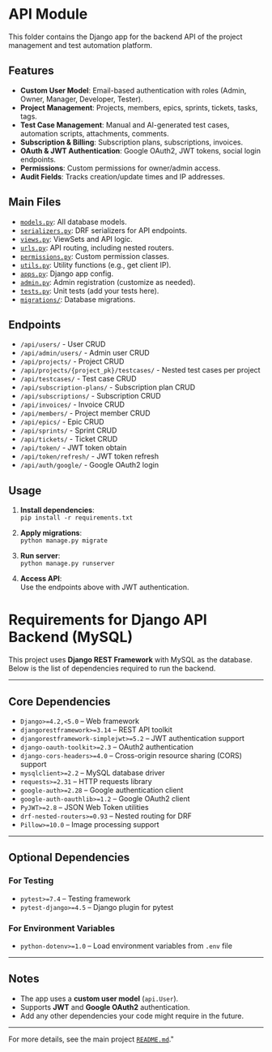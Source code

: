 # API Module

This folder contains the Django app for the backend API of the project management and test automation platform.

## Features

- **Custom User Model**: Email-based authentication with roles (Admin, Owner, Manager, Developer, Tester).
- **Project Management**: Projects, members, epics, sprints, tickets, tasks, tags.
- **Test Case Management**: Manual and AI-generated test cases, automation scripts, attachments, comments.
- **Subscription & Billing**: Subscription plans, subscriptions, invoices.
- **OAuth & JWT Authentication**: Google OAuth2, JWT tokens, social login endpoints.
- **Permissions**: Custom permissions for owner/admin access.
- **Audit Fields**: Tracks creation/update times and IP addresses.

## Main Files

- [`models.py`](models.py): All database models.
- [`serializers.py`](serializers.py): DRF serializers for API endpoints.
- [`views.py`](views.py): ViewSets and API logic.
- [`urls.py`](urls.py): API routing, including nested routers.
- [`permissions.py`](permissions.py): Custom permission classes.
- [`utils.py`](utils.py): Utility functions (e.g., get client IP).
- [`apps.py`](apps.py): Django app config.
- [`admin.py`](admin.py): Admin registration (customize as needed).
- [`tests.py`](tests.py): Unit tests (add your tests here).
- [`migrations/`](migrations): Database migrations.

## Endpoints

- `/api/users/` - User CRUD
- `/api/admin/users/` - Admin user CRUD
- `/api/projects/` - Project CRUD
- `/api/projects/{project_pk}/testcases/` - Nested test cases per project
- `/api/testcases/` - Test case CRUD
- `/api/subscription-plans/` - Subscription plan CRUD
- `/api/subscriptions/` - Subscription CRUD
- `/api/invoices/` - Invoice CRUD
- `/api/members/` - Project member CRUD
- `/api/epics/` - Epic CRUD
- `/api/sprints/` - Sprint CRUD
- `/api/tickets/` - Ticket CRUD
- `/api/token/` - JWT token obtain
- `/api/token/refresh/` - JWT token refresh
- `/api/auth/google/` - Google OAuth2 login

## Usage

1. **Install dependencies**:  
   `pip install -r requirements.txt`

2. **Apply migrations**:  
   `python manage.py migrate`

3. **Run server**:  
   `python manage.py runserver`

4. **Access API**:  
   Use the endpoints above with JWT authentication.

# Requirements for Django API Backend (MySQL)

This project uses **Django REST Framework** with MySQL as the database.  
Below is the list of dependencies required to run the backend.

---

## Core Dependencies

- `Django>=4.2,<5.0` – Web framework  
- `djangorestframework>=3.14` – REST API toolkit  
- `djangorestframework-simplejwt>=5.2` – JWT authentication support  
- `django-oauth-toolkit>=2.3` – OAuth2 authentication  
- `django-cors-headers>=4.0` – Cross-origin resource sharing (CORS) support  
- `mysqlclient>=2.2` – MySQL database driver  
- `requests>=2.31` – HTTP requests library  
- `google-auth>=2.28` – Google authentication client  
- `google-auth-oauthlib>=1.2` – Google OAuth2 client  
- `PyJWT>=2.8` – JSON Web Token utilities  
- `drf-nested-routers>=0.93` – Nested routing for DRF  
- `Pillow>=10.0` – Image processing support  

---

## Optional Dependencies

### For Testing
- `pytest>=7.4` – Testing framework  
- `pytest-django>=4.5` – Django plugin for pytest  

### For Environment Variables
- `python-dotenv>=1.0` – Load environment variables from `.env` file  

---

## Notes
- The app uses a **custom user model** (`api.User`).  
- Supports **JWT** and **Google OAuth2** authentication.  
- Add any other dependencies your code might require in the future.  


---

For more details, see the main project [`README.md`](../README.md)." 
